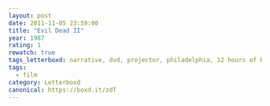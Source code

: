 ```yaml
---
layout: post 
date: 2011-11-05 23:59:00
title: "Evil Dead II"
year: 1987
rating: 1
rewatch: true
tags_letterboxd: narrative, dvd, projector, philadelphia, 12 hours of horror, Leah
tags:
  - film
category: Letterboxd
canonical: https://boxd.it/zdT
---
```

